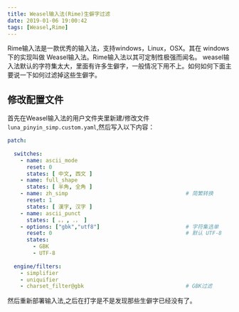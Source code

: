 ```yaml
---
title: Weasel输入法(Rime)生僻字过滤
date: 2019-01-06 19:00:42
tags: [Weasel,Rime]
---
```


Rime输入法是一款优秀的输入法，支持windows，Linux，OSX。其在 windows 下的实现叫做 Weasel输入法。Rime输入法以其可定制性极强而闻名。
weasel输入法默认的字符集太大，里面有许多生僻字，一般情况下用不上。如何如何下面主要说一下如何过滤掉这些生僻字。

## 修改配置文件
首先在Weasel输入法的用户文件夹里新建/修改文件 `luna_pinyin_simp.custom.yaml`,然后写入以下内容：
``` yaml
patch:
   
  switches:
    - name: ascii_mode
      reset: 0
      states: [ 中文, 西文 ]
    - name: full_shape
      states: [ 半角, 全角 ]
    - name: zh_simp                                     # 简繁转换
      reset: 1
      states: [ 漢字, 汉字 ]
    - name: ascii_punct
      states: [ 。，, ．， ]
    - options: ["gbk","utf8"]                			# 字符集选单
      reset: 0                                          # 默认 UTF-8
      states:
        - GBK
        - UTF-8
        
  engine/filters:
    - simplifier
    - uniquifier
    - charset_filter@gbk                                # GBK过滤
```
然后重新部署输入法,之后在打字是不是发现那些生僻字已经没有了。